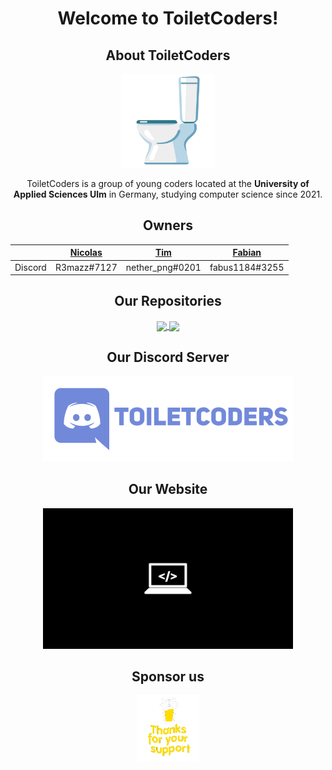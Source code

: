 <h1 align="center">Welcome to ToiletCoders!</h1>
<div align="center">
  <h2>About ToiletCoders</h2>
  <img width="150" src="https://github.com/ToiletCoders/.github/blob/main/profile/images/toilet.png" />
  <p>
    ToiletCoders is a group of young coders located at the <strong>University of Applied Sciences Ulm</strong> in Germany, studying computer science since 2021.
  </p>
</div>
<div>
  <div align="center">
    <h2>Owners</h2>

<table class="tg">
<thead>
  <tr>
    <th class="tg-0pky"></th>
    <th class="tg-0pky"><a href="https://github.com/bircni">Nicolas </a></th>
    <th class="tg-0pky"><a href="https://github.com/GitNether">Tim</a></th>
    <th class="tg-0pky"><a href="https://github.com/fabus1184">Fabian</a></th>
  </tr>
</thead>
<tbody>
  <tr>
    <td class="tg-0pky">Discord</td>
    <td class="tg-0pky">R3mazz#7127</td>
    <td class="tg-0pky">nether_png#0201</td>
    <td class="tg-0pky">fabus1184#3255</td>
  </tr>
</tbody>
</table>
  </div>
</div>
<h2 align="center">Our Repositories</h2>
<div align="center">
  <a href="https://github.com/ToiletCoders/THU-Summary-SS22">
    <img align="center" src="https://github-readme-stats.vercel.app/api/pin/?username=ToiletCoders&repo=THU-Summary-SS22&layout=compact&theme=cobalt&hide_border=true" />
  </a>
  <a href="https://github.com/ToiletCoders/ToiletCoders.github.io">
    <img align="center" src="https://github-readme-stats.vercel.app/api/pin/?username=ToiletCoders&repo=ToiletCoders.github.io&layout=compact&theme=cobalt&hide_border=true" />
  </a>
</div>

<div align="center">
  <h2 align="center">Our Discord Server</h2>
  <a href="https://discord.gg/pxmaGRQqzF">
    <img width="400" src="https://github.com/ToiletCoders/.github/blob/main/profile/images/discord.png" />
  </a>
</div>

<div align="center">
  <h2 align="center">Our Website</h2>
  <a href="https://www.toiletcoders.xyz">
    <img width="400" src="https://github.com/ToiletCoders/.github/blob/main/profile/images/laptop_background.jpg" />
  </a>
</div>

<div align="center">
  <h2 align="center">Sponsor us</h2>
  <a href="https://www.buymeacoffee.com/toiletcoders">
    <img width="100" src="https://github.com/ToiletCoders/.github/blob/main/profile/images/buymeacoffee_button.gif" />
  </a>
</div>
